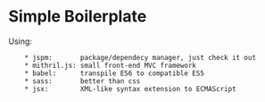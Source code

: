 # Simple Boilerplate

Using:

		* jspm:       package/dependecy manager, just check it out
		* mithril.js: small front-end MVC framework
		* babel:      transpile ES6 to compatible ES5
		* sass:       better than css
		* jsx:        XML-like syntax extension to ECMAScript
